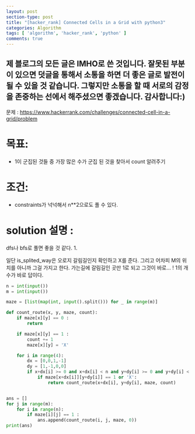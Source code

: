 ```yaml
---
layout: post
section-type: post
title: "[hacker_rank] Connected Cells in a Grid with python3"
categories: Algorithm
tags: [ 'algorithm', 'hacker_rank', 'python' ]
comments: true
---
```

제 블로그의 모든 글은 IMHO로 쓴 것입니다.
잘못된 부분이 있으면 덧글을 통해서 소통을 하면 더 좋은 글로 발전이 될 수 있을 것 같습니다.
그렇지만 소통을 할 때 서로의 감정을 존중하는 선에서 해주셨으면 좋겠습니다.
감사합니다:)
---

문제 : https://www.hackerrank.com/challenges/connected-cell-in-a-grid/problem

# 목표:
- 1이 군집된 것들 중 가장 많은 수가 군집 된 것을 찾아서 count 알려주기

# 조건:
- constraints가 넉넉해서 n**2으로도 풀 수 있다.

# solution 설명 :
dfs나 bfs로 풀면 좋을 것 같다.
1.

일단 is_splited_way은 오로지 갈림길인지 확인하고 X를 준다.
그리고 어차피 M의 위치를 아니까 그걸 가지고 한다.
가는길에 갈림길인 곳만 1로 되고 그것이 바로... !
1의 개수가 바로 답이다.


``` python
n = int(input())
m = int(input())

maze = [list(map(int, input().split())) for _ in range(m)]

def count_route(x, y, maze, count):
    if maze[x][y] == 0 :
        return

    if maze[x][y] == 1 :
        count += 1
        maze[x][y] = 'X'

    for i in range(4):
        dx = [0,0,1,-1]
        dy = [1,-1,0,0]
        if x+dx[i] >= 0 and x+dx[i] < n and y+dy[i] >= 0 and y+dy[i] < m:
            if maze[x+dx[i]][y+dy[i]] == 1 or 'X':
                return count_route(x+dx[i], y+dy[i], maze, count)


ans = []
for j in range(m):
    for i in range(n):
        if maze[i][j] == 1 :
            ans.append(count_route(i, j, maze, 0))
print(ans)


```
